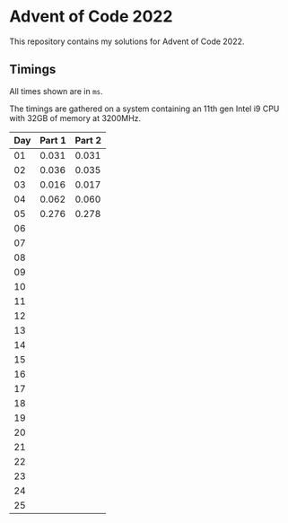 # Advent of Code 2022

This repository contains my solutions for Advent of Code 2022.

## Timings

All times shown are in `ms`.

The timings are gathered on a system containing an 11th gen Intel i9 CPU with 32GB of memory at 3200MHz.

| Day | Part 1 | Part 2 |
| -- | -- | -- |
| 01 | 0.031 | 0.031 |
| 02 | 0.036 | 0.035 |
| 03 | 0.016 | 0.017 |
| 04 | 0.062 | 0.060 |
| 05 | 0.276 | 0.278 |
| 06 |  |  |
| 07 |  |  |
| 08 |  |  |
| 09 |  |  |
| 10 |  |  |
| 11 |  |  |
| 12 |  |  |
| 13 |  |  |
| 14 |  |  |
| 15 |  |  |
| 16 |  |  |
| 17 |  |  |
| 18 |  |  |
| 19 |  |  |
| 20 |  |  |
| 21 |  |  |
| 22 |  |  |
| 23 |  |  |
| 24 |  |  |
| 25 |  |  |